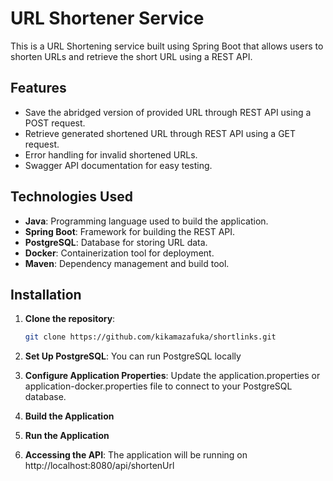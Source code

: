 # URL Shortener Service

This is a URL Shortening service built using Spring Boot that allows users to shorten URLs and retrieve the short URL using a REST API.

## Features
- Save the abridged version of provided URL through REST API using a POST request.
- Retrieve generated shortened URL through REST API using a GET request.
- Error handling for invalid shortened URLs.
- Swagger API documentation for easy testing.


## Technologies Used
- **Java**: Programming language used to build the application.
- **Spring Boot**: Framework for building the REST API.
- **PostgreSQL**: Database for storing URL data.
- **Docker**: Containerization tool for deployment.
- **Maven**: Dependency management and build tool.

## Installation

1. **Clone the repository**:
   ```bash
   git clone https://github.com/kikamazafuka/shortlinks.git

2. **Set Up PostgreSQL**:
   You can run PostgreSQL locally

3. **Configure Application Properties**:
   Update the application.properties or application-docker.properties file to connect to your PostgreSQL database.

4. **Build the Application**

5. **Run the Application**

6. **Accessing the API**:
   The application will be running on http://localhost:8080/api/shortenUrl
   